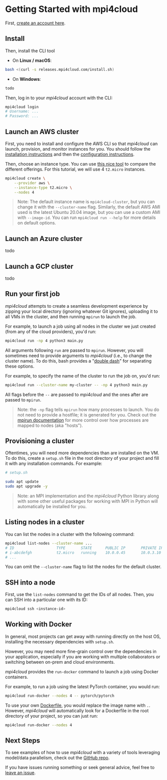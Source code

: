 # Getting Started with mpi4cloud

First, [create an account here](https://app.mpi4cloud.com/signup).

## Install

Then, install the CLI tool

- On **Linux / macOS**:
```bash
bash <(curl -s releases.mpi4cloud.com/install.sh)
```

- On **Windows**:

```bash
todo
```


Then, log in to your _mpi4cloud_ account with the CLI:

```bash
mpi4cloud login
# Username: ...
# Password: ...
```


## Launch an AWS cluster

First, you need to install and configure the AWS CLI so that
_mpi4cloud_ can launch, provision, and monitor instances for you.
You should follow the [installation instructions](https://docs.aws.amazon.com/cli/latest/userguide/install-cliv2.html)
and then the [configuration instructions](https://docs.aws.amazon.com/cli/latest/userguide/cli-chap-configure.html).

Then, choose an instance type.
You can use [this nice tool](https://instances.vantage.sh/) to
compare the different offerings.
For this tutorial, we will use 4 `t2.micro` instances.

```bash
mpi4cloud create \
    --provider aws \
    --instance-type t2.micro \
    --nodes 4
```

> Note: The default instance name is `mpi4cloud-cluster`,
> but you can change it with the `--cluster-name` flag.
> Similarly, the default AWS AMI used is the latest Ubuntu 20.04 image,
> but you can use a custom AMI with `--image-id`.
> You can run `mpi4cloud run --help` for more details on default options.

## Launch an Azure cluster

todo

## Launch a GCP cluster

todo


## Run your first job

_mpi4cloud_ attempts to create a seamless development
experience by zipping your local directory (ignoring
whatever Git ignores),
uploading it to all VMs in the cluster,
and then running `mpirun` to launch the job.

For example, to launch a job using all nodes in the cluster
we just created (from any of the cloud providers), you'd run:

```bash
mpi4cloud run -np 4 python3 main.py
```

All arguments following `run` are passed to `mpirun`.
However, you will sometimes need to provide arguments to
_mpi4cloud_ (i.e., to change the cluster name).
To do this, bash provides a "[double dash](https://unix.stackexchange.com/questions/11376/what-does-double-dash-mean)"
for separating these options.

For example, to specify the name of the cluster to run the job on, you'd run:

```bash
mpi4cloud run --cluster-name my-cluster -- -np 4 python3 main.py
```

All flags before the `--` are passed to _mpi4cloud_ and the ones after
are passed to `mpirun`.

> Note: the `-np` flag tells `mpirun` how many processes to launch.
> You do not need to provide a hostfile; it is generated for you.
> Check out the [mpirun documentation](https://www.open-mpi.org/doc/v4.1/man1/mpirun.1.php)
> for more control over how processes are mapped to nodes (aka "hosts").


## Provisioning a cluster

Oftentimes, you will need more dependencies than are installed on
the VM.
To do this, create a `setup.sh` file in the root directory
of your project and fill it with any installation commands.
For example:

```bash
# setup.sh

sudo apt update
sudo apt upgrade -y
```

> Note: an MPI implementation and the _mpi4cloud_ Python
> library along with some other useful packages
> for working with MPI in Python will automatically be installed for you.


## Listing nodes in a cluster

You can list the nodes in a cluster with the following command:

```bash
mpi4cloud list-nodes --cluster-name ...
# ID                   TYPE       STATE      PUBLIC IP       PRIVATE IP
# i-abcdefgh           t2.micro   running    10.0.0.45       10.0.3.10
# ...
```

You can omit the `--cluster-name` flag to list the nodes for the default cluster.


## SSH into a node

First, use the `list-nodes` command to get the IDs of all nodes.
Then, you can SSH into a particular one with its ID:

```bash
mpi4cloud ssh <instance-id>
```

## Working with Docker

In general, most projects can get away with running directly on the host OS,
installing the necessary dependencies with `setup.sh`.

However, you may need more fine-grain control over the dependencies
in your application, especially if you are working with multiple collaborators
or switching between on-prem and cloud environments.

_mpi4cloud_ provides the `run-docker` command to launch a job using Docker
containers.

For example, to run a job using the latest PyTorch container,
you would run:

```bash
mpi4cloud run-docker --nodes 4 -- pytorch/pytorch
```

To use your own [Dockerfile](https://docs.docker.com/engine/reference/builder/),
you would replace the image name with `.`.
However, _mpi4cloud_ will automatically look for a Dockerfile in the
root directory of your project, so you can just run:

```bash
mpi4cloud run-docker --nodes 4
```

## Next Steps

To see examples of how to use _mpi4cloud_
with a variety of tools leveraging model/data
parallelism, check out the [GitHub repo](https://github.com/mpi4cloud/mpi4cloud/tree/main/examples).

If you have issues running something or seek general advice,
feel free to [leave an issue](https://github.com/mpi4cloud/mpi4cloud/issues).

